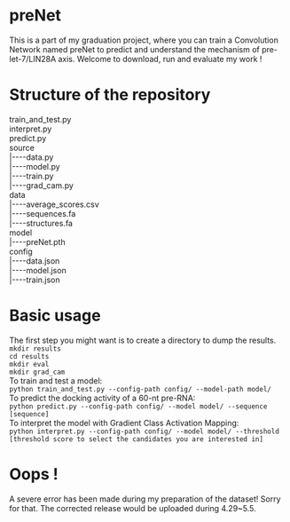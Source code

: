 # preNet
  This is a part of my graduation project, where you can train a Convolution Network named preNet to predict and understand the mechanism of pre-let-7/LIN28A axis. Welcome to download, run and evaluate my work !
# Structure of the repository
  train_and_test.py  
  interpret.py  
  predict.py  
  source  
  |----data.py  
  |----model.py  
  |----train.py  
  |----grad_cam.py  
  data  
  |----average_scores.csv  
  |----sequences.fa  
  |----structures.fa  
  model  
  |----preNet.pth  
  config  
  |----data.json  
  |----model.json  
  |----train.json  
# Basic usage
  The first step you might want is to create a directory to dump the results.  
  `mkdir results`    
  `cd results`  
  `mkdir eval`  
  `mkdir grad_cam`  
  To train and test a model:  
  `python train_and_test.py --config-path config/ --model-path model/`  
  To predict the docking activity of a 60-nt pre-RNA:  
  `python predict.py --config-path config/ --model model/ --sequence [sequence]`  
  To interpret the model with Gradient Class Activation Mapping:  
  `python interpret.py --config-path config/ --model model/ --threshold [threshold score to select the candidates you are interested in]`
 # Oops !
  A severe error has been made during my preparation of the dataset! Sorry for that. The corrected release would be uploaded during 4.29~5.5.
